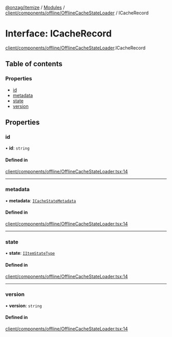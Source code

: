 [@onzag/itemize](../README.md) / [Modules](../modules.md) / [client/components/offline/OfflineCacheStateLoader](../modules/client_components_offline_OfflineCacheStateLoader.md) / ICacheRecord

# Interface: ICacheRecord

[client/components/offline/OfflineCacheStateLoader](../modules/client_components_offline_OfflineCacheStateLoader.md).ICacheRecord

## Table of contents

### Properties

- [id](client_components_offline_OfflineCacheStateLoader.ICacheRecord.md#id)
- [metadata](client_components_offline_OfflineCacheStateLoader.ICacheRecord.md#metadata)
- [state](client_components_offline_OfflineCacheStateLoader.ICacheRecord.md#state)
- [version](client_components_offline_OfflineCacheStateLoader.ICacheRecord.md#version)

## Properties

### id

• **id**: `string`

#### Defined in

[client/components/offline/OfflineCacheStateLoader.tsx:14](https://github.com/onzag/itemize/blob/a24376ed/client/components/offline/OfflineCacheStateLoader.tsx#L14)

___

### metadata

• **metadata**: [`ICacheStateMetadata`](client_internal_workers_cache_cache_worker_class.ICacheStateMetadata.md)

#### Defined in

[client/components/offline/OfflineCacheStateLoader.tsx:14](https://github.com/onzag/itemize/blob/a24376ed/client/components/offline/OfflineCacheStateLoader.tsx#L14)

___

### state

• **state**: [`IItemStateType`](base_Root_Module_ItemDefinition.IItemStateType.md)

#### Defined in

[client/components/offline/OfflineCacheStateLoader.tsx:14](https://github.com/onzag/itemize/blob/a24376ed/client/components/offline/OfflineCacheStateLoader.tsx#L14)

___

### version

• **version**: `string`

#### Defined in

[client/components/offline/OfflineCacheStateLoader.tsx:14](https://github.com/onzag/itemize/blob/a24376ed/client/components/offline/OfflineCacheStateLoader.tsx#L14)
